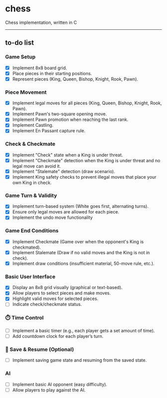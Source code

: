 # chess

Chess implementation, written in C

---

## to-do list

### Game Setup

- [x] Implement 8x8 board grid.
- [x] Place pieces in their starting positions.
- [x] Represent pieces (King, Queen, Bishop, Knight, Rook, Pawn).

### Piece Movement

- [x] Implement legal moves for all pieces (King, Queen, Bishop, Knight, Rook, Pawn).
- [x] Implement Pawn's two-square opening move.
- [x] Implement Pawn promotion when reaching the last rank.
- [x] Implement Castling.
- [x] Implement En Passant capture rule.

### Check & Checkmate

- [x] Implement "Check" state when a King is under threat.
- [x] Implement "Checkmate" detection when the King is under threat and no legal move can avoid it.
- [x] Implement "Stalemate" detection (draw scenario).
- [x] Implement King safety checks to prevent illegal moves that place your own King in check.

### Game Turn & Validity

- [x] Implement turn-based system (White goes first, alternating turns).
- [x] Ensure only legal moves are allowed for each piece.
- [x] Implement the undo move functionality

### Game End Conditions

- [x] Implement Checkmate (Game over when the opponent's King is checkmated).
- [x] Implement Stalemate (Draw if no valid moves and the King is not in check).
- [x] Implement draw conditions (insufficient material, 50-move rule, etc.).

### Basic User Interface

- [x] Display an 8x8 grid visually (graphical or text-based).
- [x] Allow players to select pieces and make moves.
- [x] Highlight valid moves for selected pieces.
- [ ] Indicate check/checkmate status.

### ⏱️ Time Control

- [ ] Implement a basic timer (e.g., each player gets a set amount of time).
- [ ] Add countdown clock for each player’s turn.

### 💾 Save & Resume (Optional)

- [ ] Implement saving game state and resuming from the saved state.

### AI

- [ ] Implement basic AI opponent (easy difficulty).
- [ ] Allow players to play against the AI.
